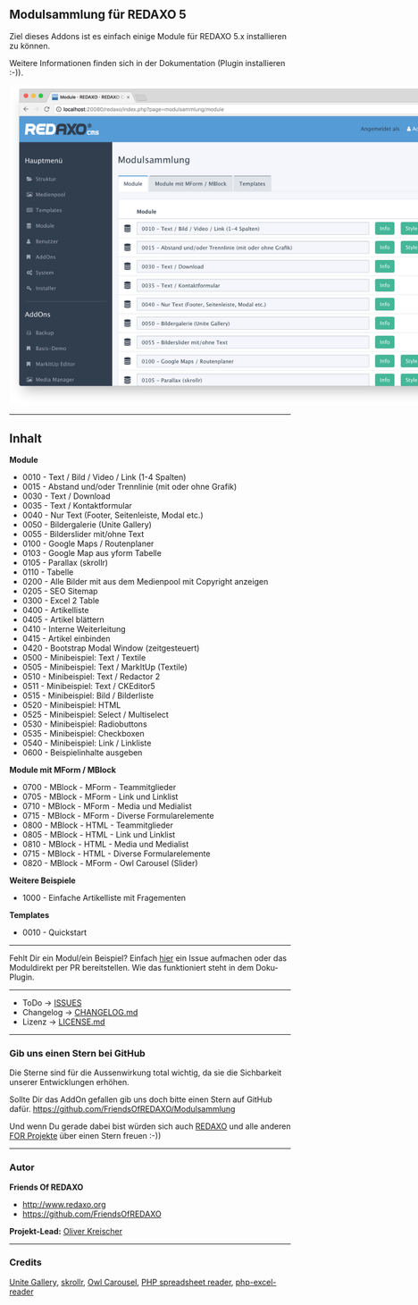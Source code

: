 ## Modulsammlung für REDAXO 5

Ziel dieses Addons ist es einfach einige Module für REDAXO 5.x installieren zu können.

Weitere Informationen finden sich in der Dokumentation (Plugin installieren :-)).

<img src="https://raw.githubusercontent.com/FriendsOfREDAXO/Modulsammlung/assets/modulsammlung_03.png" style="max-width: 888px" />


---

## Inhalt

**Module**

- 0010 - Text / Bild / Video / Link (1-4 Spalten)
- 0015 - Abstand und/oder Trennlinie (mit oder ohne Grafik)
- 0030 - Text / Download
- 0035 - Text / Kontaktformular
- 0040 - Nur Text (Footer, Seitenleiste, Modal etc.)
- 0050 - Bildergalerie (Unite Gallery)
- 0055 - Bilderslider mit/ohne Text
- 0100 - Google Maps / Routenplaner
- 0103 - Google Map aus yform Tabelle
- 0105 - Parallax (skrollr)
- 0110 - Tabelle
- 0200 - Alle Bilder mit aus dem Medienpool mit Copyright anzeigen
- 0205 - SEO Sitemap
- 0300 - Excel 2 Table
- 0400 - Artikelliste
- 0405 - Artikel blättern
- 0410 - Interne Weiterleitung
- 0415 - Artikel einbinden
- 0420 - Bootstrap Modal Window (zeitgesteuert)
- 0500 - Minibeispiel: Text / Textile
- 0505 - Minibeispiel: Text / MarkItUp (Textile)
- 0510 - Minibeispiel: Text / Redactor 2
- 0511 - Minibeispiel: Text / CKEditor5
- 0515 - Minibeispiel: Bild / Bilderliste
- 0520 - Minibeispiel: HTML
- 0525 - Minibeispiel: Select / Multiselect
- 0530 - Minibeispiel: Radiobuttons
- 0535 - Minibeispiel: Checkboxen
- 0540 - Minibeispiel: Link / Linkliste
- 0600 - Beispielinhalte ausgeben

**Module mit MForm / MBlock**

- 0700 - MBlock - MForm - Teammitglieder
- 0705 - MBlock - MForm - Link und Linklist
- 0710 - MBlock - MForm - Media und Medialist
- 0715 - MBlock - MForm - Diverse Formularelemente
- 0800 - MBlock - HTML - Teammitglieder
- 0805 - MBlock - HTML - Link und Linklist
- 0810 - MBlock - HTML - Media und Medialist
- 0715 - MBlock - HTML - Diverse Formularelemente
- 0820 - MBlock - MForm - Owl Carousel (Slider)

**Weitere Beispiele**

- 1000 - Einfache Artikelliste mit Fragementen

**Templates**

- 0010 - Quickstart

---

Fehlt Dir ein Modul/ein Beispiel?
Einfach [hier](https://github.com/FriendsOfREDAXO/Modulsammlung/issues) ein Issue aufmachen oder das Moduldirekt per PR bereitstellen. Wie das funktioniert steht in dem Doku-Plugin. 


---

* ToDo -> [ISSUES](https://github.com/FriendsOfREDAXO/Modulsammlung/issues)
* Changelog -> [CHANGELOG.md](CHANGELOG.md)
* Lizenz ->  [LICENSE.md](LICENSE.md)

---

### Gib uns einen Stern bei GitHub

Die Sterne sind für die Aussenwirkung total wichtig, da sie die Sichbarkeit unserer Entwicklungen erhöhen.

Sollte Dir das AddOn gefallen gib uns doch bitte einen Stern auf GitHub dafür.
https://github.com/FriendsOfREDAXO/Modulsammlung

Und wenn Du gerade dabei bist würden sich auch [REDAXO](https://github.com/redaxo/redaxo) und alle anderen [FOR Projekte](https://github.com/FriendsOfREDAXO) über einen Stern freuen :-))

---


### Autor

**Friends Of REDAXO**

* http://www.redaxo.org
* https://github.com/FriendsOfREDAXO

**Projekt-Lead:** [Oliver Kreischer](https://github.com/olien)

___
### Credits

[Unite Gallery](https://github.com/vvvmax/unitegallery), [skrollr](https://github.com/Prinzhorn/skrollr), [Owl Carousel](https://github.com/OwlFonk/OwlCarousel), [PHP spreadsheet reader](https://github.com/nuovo/spreadsheet-reader), [php-excel-reader](https://code.google.com/archive/p/php-excel-reader/)
